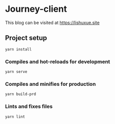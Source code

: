 # Journey-client

This blog can be visited at <a href="https://lishuxue.site" target="_blank">https://lishuxue.site</a>

## Project setup

```
yarn install
```

### Compiles and hot-reloads for development

```
yarn serve
```

### Compiles and minifies for production

```
yarn build-prd
```

### Lints and fixes files

```
yarn lint
```
